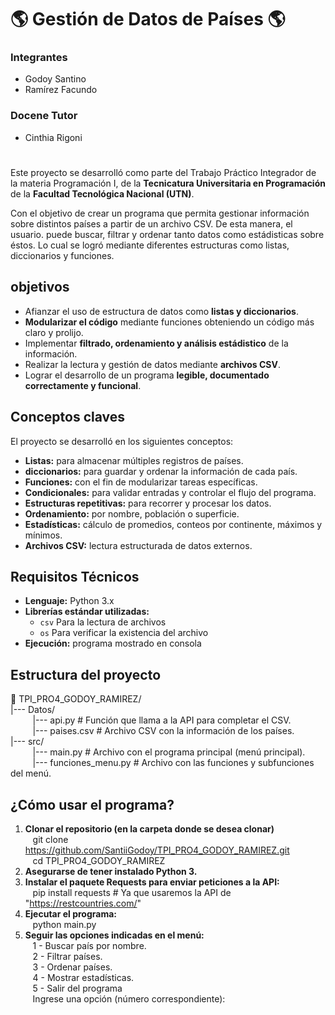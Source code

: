 # 🌎 Gestión de Datos de Países 🌎

### Integrantes

- Godoy Santino
- Ramírez Facundo

### Docene Tutor

- Cinthia Rigoni

#

Este proyecto se desarrolló como parte del Trabajo Práctico Integrador de la materia Programación I, de la **Tecnicatura Universitaria en Programación** de la **Facultad Tecnológica Nacional (UTN)**.

Con el objetivo de crear un programa que permita gestionar información sobre distintos países a partir de un archivo CSV. De esta manera, el usuario. puede buscar, filtrar y ordenar tanto datos como estádisticas sobre éstos. Lo cual se logró mediante diferentes estructuras como listas, diccionarios y funciones.

## objetivos

- Afianzar el uso de estructura de datos como **listas y diccionarios**.
- **Modularizar el código** mediante funciones obteniendo un código más claro y prolijo.
- Implementar **filtrado, ordenamiento y análisis estádistico** de la información.
- Realizar la lectura y gestión de datos mediante **archivos CSV**.
- Lograr el desarrollo de un programa **legible, documentado correctamente y funcional**.

## Conceptos claves

El proyecto se desarrolló en los siguientes conceptos:

- **Listas:** para almacenar múltiples registros de países.
- **diccionarios:** para guardar y ordenar la información de cada país.
- **Funciones:** con el fin de modularizar tareas específicas.
- **Condicionales:** para validar entradas y controlar el flujo del programa.
- **Estructuras repetitivas:** para recorrer y procesar los datos.
- **Ordenamiento:** por nombre, población o superficie.
- **Estadísticas:** cálculo de promedios, conteos por continente, máximos y mínimos.
- **Archivos CSV:** lectura estructurada de datos externos.

## Requisitos Técnicos

- **Lenguaje:** Python 3.x
- **Librerías estándar utilizadas:**
  - `csv` Para la lectura de archivos
  - `os` Para verificar la existencia del archivo
- **Ejecución:** programa mostrado en consola

## Estructura del proyecto

📁 TPI_PRO4_GODOY_RAMIREZ/  
|--- Datos/  
&nbsp;&nbsp;&nbsp;&nbsp;&nbsp;&nbsp;&nbsp;&nbsp;&nbsp;|--- api.py # Función que llama a la API para completar el CSV.  
&nbsp;&nbsp;&nbsp;&nbsp;&nbsp;&nbsp;&nbsp;&nbsp;&nbsp;|--- paises.csv # Archivo CSV con la información de los países.  
|--- src/  
&nbsp;&nbsp;&nbsp;&nbsp;&nbsp;&nbsp;&nbsp;&nbsp;&nbsp;|--- main.py # Archivo con el programa principal (menú principal).  
&nbsp;&nbsp;&nbsp;&nbsp;&nbsp;&nbsp;&nbsp;&nbsp;&nbsp;|--- funciones_menu.py # Archivo con las funciones y subfunciones del menú.

## ¿Cómo usar el programa?

1. **Clonar el repositorio (en la carpeta donde se desea clonar)**  
   &nbsp;&nbsp;&nbsp;git clone https://github.com/SantiiGodoy/TPI_PRO4_GODOY_RAMIREZ.git  
   &nbsp;&nbsp;&nbsp;cd TPI_PRO4_GODOY_RAMIREZ
2. **Asegurarse de tener instalado Python 3.**
3. **Instalar el paquete Requests para enviar peticiones a la API:**  
   &nbsp;&nbsp;&nbsp;pip install requests # Ya que usaremos la API de "https://restcountries.com/"
4. **Ejecutar el programa:**  
   &nbsp;&nbsp;&nbsp;python main.py
5. **Seguir las opciones indicadas en el menú:**  
   &nbsp;&nbsp;&nbsp;1 - Buscar país por nombre.  
   &nbsp;&nbsp;&nbsp;2 - Filtrar países.  
   &nbsp;&nbsp;&nbsp;3 - Ordenar países.  
   &nbsp;&nbsp;&nbsp;4 - Mostrar estadísticas.  
   &nbsp;&nbsp;&nbsp;5 - Salir del programa  
   &nbsp;&nbsp;&nbsp;Ingrese una opción (número correspondiente):

